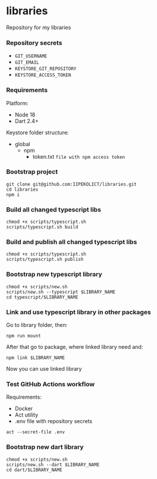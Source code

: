 # libraries
Repository for my libraries

### Repository secrets

- `GIT_USERNAME`
- `GIT_EMAIL`
- `KEYSTORE_GIT_REPOSITORY`
- `KEYSTORE_ACCESS_TOKEN`

### Requirements

Platform:

- Node 18
- Dart 2.4+

Keystore folder structure:

- global
  - npm
    - token.txt `file with npm access token`

[//]: # (- libraries)

[//]: # (  - .env ``)

### Bootstrap project

```shell
git clone git@github.com:IIPEKOLICT/libraries.git
cd libraries
npm i
```

### Build all changed typescript libs

```shell
chmod +x scripts/typescript.sh
scripts/typescript.sh build
```

### Build and publish all changed typescript libs

```shell
chmod +x scripts/typescript.sh
scripts/typescript.sh publish
```

### Bootstrap new typescript library

```shell
chmod +x scripts/new.sh
scripts/new.sh --typescript $LIBRARY_NAME
cd typescript/$LIBRARY_NAME
```

### Link and use typescript library in other packages

Go to library folder, then:

```shell
npm run mount
```

After that go to package, where linked library need and:

```shell
npm link $LIBRARY_NAME
```

Now you can use linked library

### Test GitHub Actions workflow

Requirements:
- Docker
- Act utility
- .env file with repository secrets

```shell
act --secret-file .env
```

### Bootstrap new dart library

```shell
chmod +x scripts/new.sh
scripts/new.sh --dart $LIBRARY_NAME
cd dart/$LIBRARY_NAME
```
